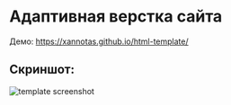 # Адаптивная верстка сайта
Демо: https://xannotas.github.io/html-template/

## Скриншот:
![template screenshot](https://i.ibb.co/rpGHV4h/bankruptcy-min.png)
